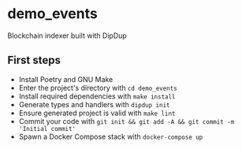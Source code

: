 # demo_events

Blockchain indexer built with DipDup

## First steps

* Install Poetry and GNU Make
* Enter the project's directory with `cd demo_events`
* Install required dependencies with `make install`
* Generate types and handlers with `dipdup init`
* Ensure generated project is valid with `make lint`
* Commit your code with `git init && git add -A && git commit -m 'Initial commit'` 
* Spawn a Docker Compose stack with `docker-compose up`